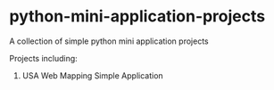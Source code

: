 # python-mini-application-projects
A collection of simple python mini application projects

Projects including:
1. USA Web Mapping Simple Application

